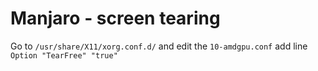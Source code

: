 # Manjaro - screen tearing

Go to `/usr/share/X11/xorg.conf.d/` and edit the `10-amdgpu.conf` add line `Option "TearFree" "true"`
